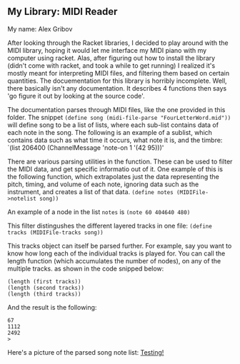 
## My Library: MIDI Reader
My name: Alex Gribov

After looking through the Racket libraries, I decided to play around with the MIDI library, hoping it would let me interface my MIDI piano with my computer using racket. Alas, after figuring out how to install the library (didn't come with racket, and took a while to get running) I realized it's mostly meant for interpreting MIDI files, and filtering them based on certain quantities.
The docuementation for this library is horribly incomplete. Well, there basically isn't any documentation. It describes 4 functions then says 'go figure it out by looking at the source code'.

The documentation parses through MIDI files, like the one provided in this folder. The snippet
`(define song (midi-file-parse "FourLetterWord.mid"))`
will define song to be a list of lists, where each sub-list contains data of each note in the song. The following is an example of a sublist, which contains data such as what time it occurs, what note it is, and the timbre:
`(list 206400 (ChannelMessage 'note-on 1 '(42 95)))'

There are various parsing utilities in the function. These can be used to filter the MIDI data, and get specific informatio out of it. One example of this is the following function, which extrapolates just the data representing the pitch, timing, and volume of each note, ignoring data such as the instrument, and creates a list of that data.
`(define notes (MIDIFile->notelist song))`

An example of a node in the list `notes` is 
 `(note 60 404640 480)`

This filter distingushes the different layered tracks in one file:
`(define tracks (MIDIFile-tracks song))`

This tracks object can itself be parsed further. For example, say you want to know how long each of the individual tracks is played for. You can call the length function (which accumulates the  number of nodes), on any of the multiple tracks. as shown in the code snipped below:

```
(length (first tracks))
(length (second tracks))
(length (third tracks))
```

And the result is the following:

```
67
1112
2492
> 
```

Here's a picture of the parsed song note list:
[Testing!](FP1/screenshot)

